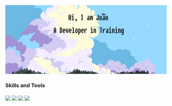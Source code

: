 </p align="center">
  <img src="https://github.com/Joaoms98/Joaoms98/blob/main/Background.png" />
<p align="center">

  <h3 aling="left">Skills and Tools<h3>
  <img src="https://cdn.jsdelivr.net/gh/devicons/devicon/icons/csharp/csharp-original.svg" width="60" />
  <img src="https://cdn.jsdelivr.net/gh/devicons/devicon/icons/java/java-original-wordmark.svg" width="60" />
  <img src="https://cdn.jsdelivr.net/gh/devicons/devicon/icons/react/react-original-wordmark.svg" width="60" />
  <link rel="stylesheet" href="https://cdn.jsdelivr.net/gh/devicons/devicon@v2.15.1/devicon.min.css" width="60">
  <img src="https://cdn.jsdelivr.net/gh/devicons/devicon/icons/git/git-original-wordmark.svg" width="60" />
    
